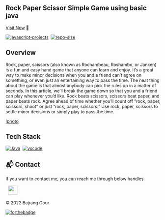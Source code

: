 ## Rock Paper Scissor Simple Game using basic java

[Visit Now](https://github.com/code-bajju/rock-paper-scissor-java) 🚀

[![javascript-projects](https://img.shields.io/website-up-down-green-red/http/shields.io.svg?color=blue)](https://github.com/code-bajju/rock-paper-scissor-java)&nbsp;
[![repo-size](https://img.shields.io/github/repo-size/code-bajju/rock-paper-scissor-java)](https://github.com/code-bajju/rock-paper-scissor)

## Overview
Rock, paper, scissors (also known as Rochambeau, Roshambo, or Janken) is a fun and easy hand game that anyone can learn and enjoy. It’s a great way to make minor decisions when you and a friend can’t agree on something, or even just an entertaining way to pass the time. The neat thing about the game is that almost anybody can pick the rules up in a matter of seconds. In this article, we’ll break the game down so that you and a friend can play whenever you’d like.
Rock beats scissors, scissors beat paper, and paper beats rock.
Agree ahead of time whether you’ll count off “rock, paper, scissors, shoot” or just “rock, paper, scissors.”
Use rock, paper, scissors to settle minor decisions or simply play to pass the time.

[!photo](https://upload.wikimedia.org/wikipedia/commons/thumb/6/67/Rock-paper-scissors.svg/1200px-Rock-paper-scissors.svg.png)&nbsp;

## Tech Stack
[![Java](https://img.shields.io/badge/java%20-%23E34F26.svg?&style=for-the-badge&logo=java&logoColor=white)](https://github.com/code-bajju/rock-paper-scissor-java)&nbsp;
[![vscode](https://img.shields.io/badge/vscode%20-%231572B6.svg?&style=for-the-badge&logo=visual-studio&logoColor=white)](https://github.com/code-bajju/rock-paper-scissor-java.git)&nbsp;


<h2>📬 Contact</h2>

If you want to contact me, you can reach me through below handles.

&nbsp;&nbsp;<a href="https://www.linkedin.com/in/Bajrang-gour/"><img src="https://www.felberpr.com/wp-content/uploads/linkedin-logo.png" width="30"></img></a>

© 2022 Bajrang Gour


[![forthebadge](https://forthebadge.com/images/badges/built-with-love.svg)](https://forthebadge.com)
